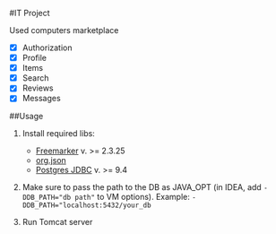 [freemarker]: http://freemarker.org/freemarkerdownload.html
[org.json]: https://mvnrepository.com/artifact/org.json/json/20160810
[jdbc]: https://jdbc.postgresql.org/download.html

#IT Project 

Used computers marketplace

- [x] Authorization
- [x] Profile
- [x] Items
- [x] Search
- [x] Reviews
- [x] Messages

##Usage
1. Install required libs: 
    - [Freemarker][freemarker] v. >= 2.3.25
    - [org.json]
    - [Postgres JDBC][jdbc] v. >= 9.4

2. Make sure to pass the path to the DB as JAVA_OPT 
(in IDEA, add `-DDB_PATH="db path"` to VM options).
Example: `-DDB_PATH="localhost:5432/your_db`

3. Run Tomcat server